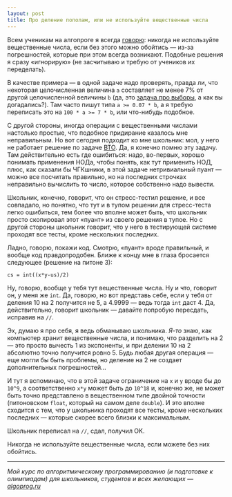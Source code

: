 ```yaml
---
layout: post
title: Про деление пополам, или не используйте вещественные числа
---
```


Всем ученикам на алгопроге я всегда [говорю](https://algoprog.ru/material/module-15977): никогда не используйте вещественные числа, если без этого можно обойтись — из-за погрешностей, которые при этом всегда возникают. 
Подобные решения я сразу «игнорирую» (не засчитываю и требую от учеников их переделать). 

В качестве примера — в одной задаче надо проверять, правда ли, что некоторая целочисленная величина `a` составляет не менее 7% от другой целочисленной величины `b` (да, это [задача про выборы](https://algoprog.ru/material/p483), а как вы догадались?). Там часто пишут типа `a >= 0.07 * b`, а я требую переписать это на `100 * a >= 7 * b`, или что-нибудь подобное.

С другой стороны, иногда операции с вещественными числами настолько простые, что подобное придирание казалось мне неправильным. 
Но вот сегодня подходит ко мне школьник: мол, у него не работает решение по задаче [ВТО](https://algoprog.ru/material/p1346). Да, я конечно помню эту задачу. 
Там действительно есть где ошибиться: надо, во-первых, хорошо понимать применения НОДа, чтобы понять, как тут применить НОД, плюс, как сказали бы ЧГКшники, в этой задаче нетривиальный пуант 
— можно все посчитать правильно, но на последних строчках неправильно вычислить то число, которое собственно надо вывести.

Школьник, конечно, говорит, что он стресс-тестил решение, и все совпадало, но понятно, что тут и в тупом решении для стресс-теста легко ошибиться, тем более что вполне может быть, что школьник просто скопировал этот «пуант» из своего решения в тупое. 
Но с другой стороны школьник говорит, что у него в тестирующей системе проходят все тесты, кроме нескольких последних.

Ладно, говорю, покажи код. Смотрю, «пуант» вроде правильный, и вообще код правдопродобен. Ближе к концу мне в глаза бросается следующее (решение на питоне 3):

    cs = int((x*y-us)/2)
    
Ну, говорю, вообще у тебя тут вещественные числа. Ну и что, говорит он, у меня же `int`. 
Да, говорю, но вот представь себе, если у тебя от деления 10 на 2 получится не 5, а 4.9999 —
ведь тогда `int` даст 4. Да, действительно, говорит школьник — давайте попробую пересдать, исправив на `//`.

Эх, думаю я про себя, я ведь обманываю школьника. _Я-то_ знаю, как компьютер хранит вещественные числа,
и понимаю, что разделить на 2 — это просто вычесть 1 из экспоненты, и при делении 10 на 2 абсолютно
точно получится ровно 5. Будь любая другая операция — еще могли бы быть проблемы,
но деление на 2 не создает дополнительных погрешностей...

И тут я вспоминаю, что в этой задаче ограничение на `x` и `y` вроде бы до `10^9`, а соответственно `x*y` может быть до `10^18` и, конечно же, не может быть точно представлено в вещественном типе двойной точности (питоновском `float`, который на самом деле `double`). 
И это вполне сходится с тем, что у школьника проходят все тесты, кроме нескольких последних 
— которые скорее всего близки к максимальным. 

Школьник переписал на `//`, сдал, получил OK.

Никогда не используйте вещественные числа, если можете без них обойтись.

----

*Мой курс по алгоритмическому программированию (и подготовке к олимпиадам) для школьников, студентов и всех желающих — [algoprog.ru](http://algoprog.ru)*
